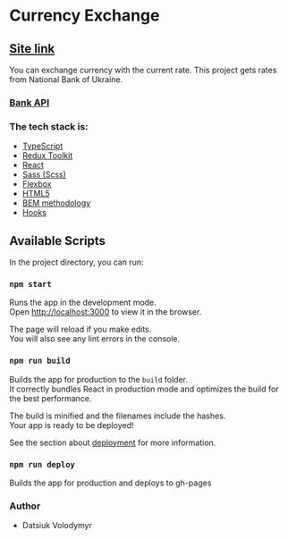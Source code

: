 # Currency Exchange

## [Site link](https://vladimir21500.github.io/currency-exchange/)

You can exchange currency with the current rate. This project gets rates from National Bank of Ukraine.

### [Bank API](https://bank.gov.ua/ua/open-data/api-dev)

### The tech stack is:

- [TypeScript](https://www.typescriptlang.org/)
- [Redux Toolkit](https://redux-toolkit.js.org/)
- [React](https://ru.reactjs.org/)
- [Sass (Scss)](https://sass-lang.com/)
- [Flexbox](https://en.wikipedia.org/wiki/CSS_Flexible_Box_Layout)
- [HTML5](https://en.wikipedia.org/wiki/HTML5)
- [BEM methodology](https://en.bem.info/methodology/)
- [Hooks](https://ru.reactjs.org/docs/hooks-intro.html)

## Available Scripts

In the project directory, you can run:

### `npm start`

Runs the app in the development mode.\
Open [http://localhost:3000](http://localhost:3000) to view it in the browser.

The page will reload if you make edits.\
You will also see any lint errors in the console.

### `npm run build`

Builds the app for production to the `build` folder.\
It correctly bundles React in production mode and optimizes the build for the best performance.

The build is minified and the filenames include the hashes.\
Your app is ready to be deployed!

See the section about [deployment](https://facebook.github.io/create-react-app/docs/deployment) for more information.

### `npm run deploy`

Builds the app for production and deploys to gh-pages

### Author

- Datsiuk Volodymyr
